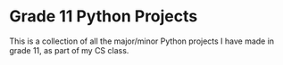 # Grade 11 Python Projects
This is a collection of all the major/minor Python projects I have made in grade 11, as part of my CS class.
